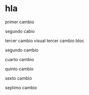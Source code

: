 # hla

primer cambio

segundo cabio

tercer cambio visual
tercer cambio bloc

segundo cambio

cuarto cambio

quinto cambio

sexto cambio

septimo cambio
